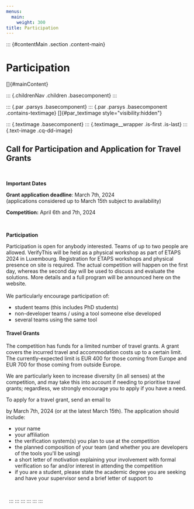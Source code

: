 ```yaml
---
menus: 
  main:
    weight: 300
title: Participation	
---
```

::: {#contentMain .section .content-main}
# Participation

[]{#mainContent}

::: {.childrenNav .children .basecomponent}
:::

::: {.par .parsys .basecomponent}
::: {.par .parsys .basecomponent .contains-textimage}
[]{#par_textimage style="visibility:hidden"}

::: {.textimage .basecomponent}
::: {.textimage__wrapper .is-first .is-last}
::: {.text-image .cq-dd-image}
## Call for Participation and Application for Travel Grants

 

**Important Dates**

**Grant application deadline**: March 7th, 2024\
(applications considered up to March 15th subject to availability)

**Competition:** April 6th and 7th, 2024

 

**Participation**

Participation is open for anybody interested. Teams of up to two people
are allowed. VerifyThis will be held as a physical workshop as part of
ETAPS 2024 in Luxembourg. Registration for ETAPS workshops and physical
presence on site is required. The actual competition will happen on the
first day, whereas the second day will be used to discuss and evaluate
the solutions. More details and a full program will be announced here on
the website.\
\
We particularly encourage participation of:

-   student teams (this includes PhD students)
-   non-developer teams / using a tool someone else developed
-   several teams using the same tool

#### Travel Grants

The competition has funds for a limited number of travel grants. A grant
covers the incurred travel and accommodation costs up to a certain
limit. The currently-expected limit is EUR 400 for those coming from
Europe and EUR 700 for those coming from outside Europe.

We are particularly keen to increase diversity (in all senses) at the
competition, and may take this into account if needing to prioritise
travel grants; regardless, we strongly encourage you to apply if you
have a need.

To apply for a travel grant, send an email to

by March 7th, 2024 (or at the latest March 15th). The application should
include:

-   your name
-   your affiliation
-   the verification system(s) you plan to use at the competition
-   the planned composition of your team (and whether you are developers
    of the tools you\'ll be using)
-   a short letter of motivation explaining your involvement with formal
    verification so far and/or interest in attending the competition
-   if you are a student, please state the academic degree you are
    seeking and have your supervisor send a brief letter of support to

 

 
:::
:::
:::
:::
:::
:::
